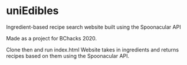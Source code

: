 # uniEdibles
Ingredient-based recipe search website built using the Spoonacular API

Made as a project for BChacks 2020.

Clone then and run index.html
Website takes in ingredients and returns recipes based on them using the Spoonacular API.
